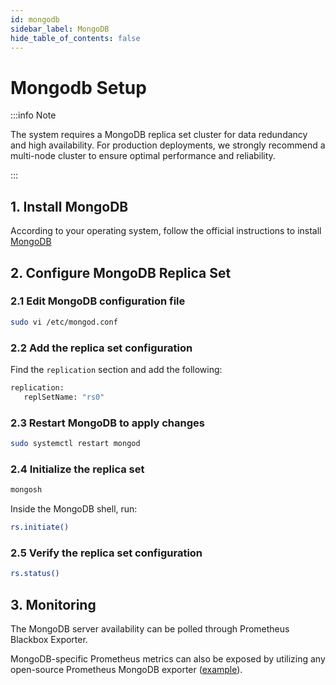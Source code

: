 ```yaml
---
id: mongodb
sidebar_label: MongoDB
hide_table_of_contents: false
---
```

# Mongodb Setup

:::info Note

The system requires a MongoDB replica set cluster
for data redundancy and high availability.
For production deployments, we strongly recommend a multi-node cluster
to ensure optimal performance and reliability.

:::

## 1. Install MongoDB

According to your operating system, follow the official instructions to install [MongoDB](https://www.mongodb.com/docs/manual/administration/install-community/)

## 2. Configure MongoDB Replica Set

### 2.1 Edit MongoDB configuration file

```bash
sudo vi /etc/mongod.conf
```

### 2.2 Add the replica set configuration

Find the `replication` section and add the following:

```bash
replication:
   replSetName: "rs0"
```

### 2.3 Restart MongoDB to apply changes

```bash
sudo systemctl restart mongod
```

### 2.4 Initialize the replica set

```bash
mongosh
```

Inside the MongoDB shell, run:

```bash
rs.initiate()
```

### 2.5 Verify the replica set configuration

```bash
rs.status()
```

## 3. Monitoring

The MongoDB server availability can be polled through Prometheus Blackbox Exporter.

MongoDB-specific Prometheus metrics can also be exposed
by utilizing any open-source Prometheus MongoDB exporter
([example](https://github.com/percona/mongodb_exporter)).
